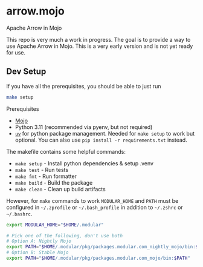 arrow.mojo
====================
Apache Arrow in Mojo

This repo is very much a work in progress. The goal is to provide a way to use Apache Arrow in Mojo. This is a very early version and is not yet ready for use.

## Dev Setup

If you have all the prerequisites, you should be able to just run 
```bash
make setup
```

Prerequisites
- [Mojo](https://www.modular.com/max/mojo)
- Python 3.11 (recommended via pyenv, but not required)
- [`uv`](https://github.com/astral-sh/uv) for python package management. Needed for `make setup` to work but optional. You can also use `pip install -r requirements.txt` instead.


The makefile contains some helpful commands:
- `make setup` - Install python dependencies & setup .venv
- `make test` - Run tests
- `make fmt` - Run formatter
- `make build` - Build the package
- `make clean` - Clean up build artifacts

However, for `make` commands to work 
`MODULAR_HOME` and `PATH` must be configured in `~/.zprofile` or `~/.bash_profile` in addition to `~/.zshrc` or `~/.bashrc`.

```bash
export MODULAR_HOME="$HOME/.modular"

# Pick one of the following, don't use both
# Option A: Nightly Mojo
export PATH="$HOME/.modular/pkg/packages.modular.com_nightly_mojo/bin:$PATH"
# Option B: Stable Mojo
export PATH="$HOME/.modular/pkg/packages.modular.com_mojo/bin:$PATH"
```
